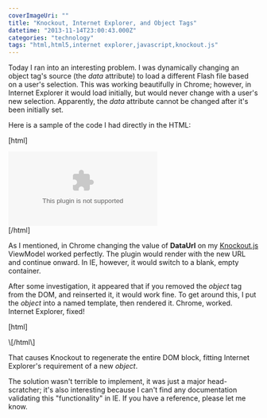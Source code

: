 ```yaml
---
coverImageUri: ""
title: "Knockout, Internet Explorer, and Object Tags"
datetime: "2013-11-14T23:00:43.000Z"
categories: "technology"
tags: "html,html5,internet explorer,javascript,knockout.js"
---
```


Today I ran into an interesting problem. I was dynamically changing an object tag's source (the _data_ attribute) to load a different Flash file based on a user's selection. This was working beautifully in Chrome; however, in Internet Explorer it would load initially, but would never change with a user's new selection. Apparently, the _data_ attribute cannot be changed after it's been initially set.

Here is a sample of the code I had directly in the HTML:

\[html\]<div class="container"> <object type="application/x-shockwave-flash" data="" data-bind="attr: { data: DataUrl }" codebase="http://active.macromedia.com/flash4/cabs/swflash.cab#version=4,0,0,0"> <param name="movie" data-bind="attr: { value: DataUrl }" /> <param name="allowfullscreen" value="true" /> <param name="wmode" value="transparent" /> <embed data-bind="attr: { src: DataUrl }" type="application/x-shockwave-plugin" pluginspage="http://www.macromedia.com/shockwave/download/index.cgi?P1\_Prod\_Version=ShockwaveFlash"> </embed> </object> </div>\[/html\]

As I mentioned, in Chrome changing the value of **DataUrl** on my [Knockout.js](http://knockoutjs.com/ "Knockout.js") ViewModel worked perfectly. The plugin would render with the new URL and continue onward. In IE, however, it would switch to a blank, empty container.

After some investigation, it appeared that if you removed the _object_ tag from the DOM, and reinserted it, it would work fine. To get around this, I put the _object_ into a named template, then rendered it. Chrome, worked. Internet Explorer, fixed!

\[html\]<script type="text/html" id="my-plugin"> <object type="application/x-shockwave-flash" data="" data-bind="attr: { data: url }" codebase="http://active.macromedia.com/flash4/cabs/swflash.cab#version=4,0,0,0"> <param name="movie" data-bind="attr: { value: url }" /> <param name="allowfullscreen" value="true" /> <param name="wmode" value="transparent" /> <embed data-bind="attr: { src: url }" type="application/x-shockwave-plugin" pluginspage="http://www.macromedia.com/shockwave/download/index.cgi?P1\_Prod\_Version=ShockwaveFlash"> </embed> </object> </script>

<div class="container" data-bind="template: { name: 'my-plugin', data: DataUrl, as: 'url' }"></div>\[/html\]

That causes Knockout to regenerate the entire DOM block, fitting Internet Explorer's requirement of a new _object_.

The solution wasn't terrible to implement, it was just a major head-scratcher; it's also interesting because I can't find any documentation validating this "functionality" in IE. If you have a reference, please let me know.
